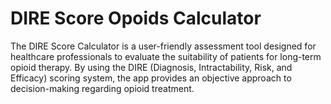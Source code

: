 # DIRE Score Opoids Calculator

The DIRE Score Calculator is a user-friendly assessment tool designed for healthcare professionals to evaluate the suitability of patients for long-term opioid therapy. By using the DIRE (Diagnosis, Intractability, Risk, and Efficacy) scoring system, the app provides an objective approach to decision-making regarding opioid treatment.
